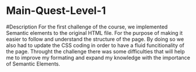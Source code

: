 # Main-Quest-Level-1
#Description
For the first challenge of the course, we implemented Semantic elements to the original HTML file. For the purpose of making it easier to follow and understand the structure of the page. By doing so we also had to update the CSS coding in order to have a fluid funcitionality of the page. Throught the challenge there was some difficulties that will help me to improve my formating and expand my knowledge with the importance of Semantic Elements.
